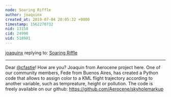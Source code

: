 ```yaml
---
node: Soaring Riffle
author: joaquinx
created_at: 2019-07-04 20:05:32 +0000
timestamp: 1562270732
nid: 13158
cid: 24990
uid: 518981
---
```




[joaquinx](../profile/joaquinx) replying to: [Soaring Riffle](../notes/cfastie/06-02-2016/soaring-riffle)

----
Dear [@cfastie](/profile/cfastie)! How are you? Joaquin from Aerocene project here. One of our community members, Fede from Buenos Aires, has created a Python code that allows to assign color to a KML flight trajectory according to another variable, such as tempreature, height or pollution. The code is freely available on our github: https://github.com/Aerocene/skyholemarkup